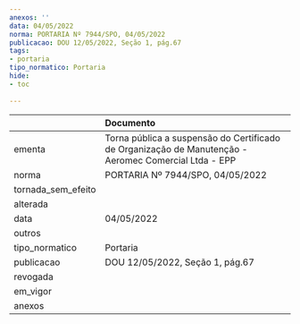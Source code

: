 ```yaml
---
anexos: ''
data: 04/05/2022
norma: PORTARIA Nº 7944/SPO, 04/05/2022
publicacao: DOU 12/05/2022, Seção 1, pág.67
tags:
- portaria
tipo_normatico: Portaria
hide: 
- toc 
 
---
```


|                    | Documento                                                                                            |
|:-------------------|:-----------------------------------------------------------------------------------------------------|
| ementa             | Torna pública a suspensão do Certificado de Organização de Manutenção - Aeromec Comercial Ltda - EPP |
| norma              | PORTARIA Nº 7944/SPO, 04/05/2022                                                                     |
| tornada_sem_efeito |                                                                                                      |
| alterada           |                                                                                                      |
| data               | 04/05/2022                                                                                           |
| outros             |                                                                                                      |
| tipo_normatico     | Portaria                                                                                             |
| publicacao         | DOU 12/05/2022, Seção 1, pág.67                                                                      |
| revogada           |                                                                                                      |
| em_vigor           |                                                                                                      |
| anexos             |                                                                                                      |